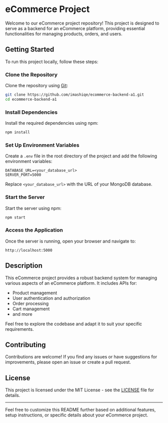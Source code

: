 
# eCommerce Project

Welcome to our eCommerce project repository! This project is designed to serve as a backend for an eCommerce platform, providing essential functionalities for managing products, orders, and users.

## Getting Started

To run this project locally, follow these steps:

### Clone the Repository

Clone the repository using [Git](https://git-scm.com/):

```bash
git clone https://github.com/imashiqe/ecommerce-backend-a1.git
cd ecommerce-backend-a1
```

### Install Dependencies

Install the required dependencies using npm:

```bash
npm install
```

### Set Up Environment Variables

Create a `.env` file in the root directory of the project and add the following environment variables:

```plaintext
DATABASE_URL=<your_database_url>
SERVER_PORT=5000
```

Replace `<your_database_url>` with the URL of your MongoDB database.

### Start the Server

Start the server using npm:

```bash
npm start
```

### Access the Application

Once the server is running, open your browser and navigate to:

```
http://localhost:5000
```

## Description

This eCommerce project provides a robust backend system for managing various aspects of an eCommerce platform. It includes APIs for:

- Product management
- User authentication and authorization
- Order processing
- Cart management
- and more

Feel free to explore the codebase and adapt it to suit your specific requirements.

## Contributing

Contributions are welcome! If you find any issues or have suggestions for improvements, please open an issue or create a pull request.

## License

This project is licensed under the MIT License - see the [LICENSE](LICENSE) file for details.

---

Feel free to customize this README further based on additional features, setup instructions, or specific details about your eCommerce project.

